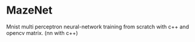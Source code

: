 # MazeNet
Mnist multi perceptron neural-network training from scratch with c++ and opencv matrix. (nn with c++)
